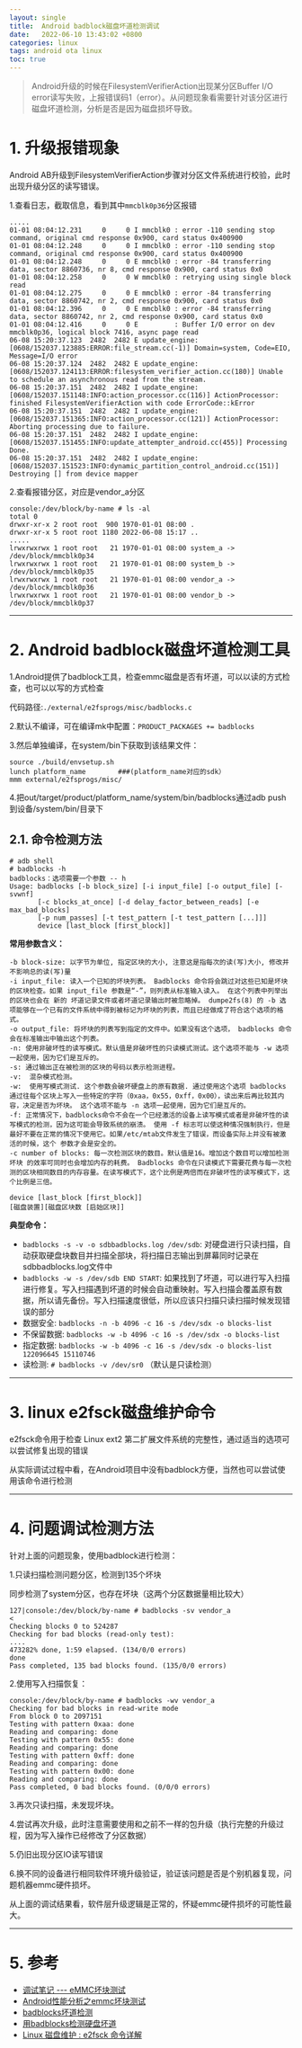 ```yaml
---
layout: single
title:  Android badblock磁盘坏道检测调试
date:   2022-06-10 13:43:02 +0800 
categories: linux 
tags: android ota linux
toc: true
---
```


> Android升级的时候在FilesystemVerifierAction出现某分区Buffer I/O error读写失败，上报错误码1（error）。从问题现象看需要针对该分区进行磁盘坏道检测，分析是否是因为磁盘损坏导致。

# 1. 升级报错现象

Android AB升级到FilesystemVerifierAction步骤对分区文件系统进行校验，此时出现升级分区的读写错误。

1.查看日志，截取信息，看到其中`mmcblk0p36`分区报错

```log
.....
01-01 08:04:12.231     0     0 I mmcblk0 : error -110 sending stop command, original cmd response 0x900, card status 0x400900
01-01 08:04:12.248     0     0 I mmcblk0 : error -110 sending stop command, original cmd response 0x900, card status 0x400900
01-01 08:04:12.248     0     0 E mmcblk0 : error -84 transferring data, sector 8860736, nr 8, cmd response 0x900, card status 0x0
01-01 08:04:12.258     0     0 W mmcblk0 : retrying using single block read
01-01 08:04:12.275     0     0 E mmcblk0 : error -84 transferring data, sector 8860742, nr 2, cmd response 0x900, card status 0x0
01-01 08:04:12.396     0     0 E mmcblk0 : error -84 transferring data, sector 8860742, nr 2, cmd response 0x900, card status 0x0
01-01 08:04:12.416     0     0 E         : Buffer I/O error on dev mmcblk0p36, logical block 7416, async page read
06-08 15:20:37.123  2482  2482 E update_engine: [0608/152037.123885:ERROR:file_stream.cc(-1)] Domain=system, Code=EIO, Message=I/O error
06-08 15:20:37.124  2482  2482 E update_engine: [0608/152037.124113:ERROR:filesystem_verifier_action.cc(180)] Unable to schedule an asynchronous read from the stream.
06-08 15:20:37.151  2482  2482 I update_engine: [0608/152037.151148:INFO:action_processor.cc(116)] ActionProcessor: finished FilesystemVerifierAction with code ErrorCode::kError
06-08 15:20:37.151  2482  2482 I update_engine: [0608/152037.151365:INFO:action_processor.cc(121)] ActionProcessor: Aborting processing due to failure.
06-08 15:20:37.151  2482  2482 I update_engine: [0608/152037.151455:INFO:update_attempter_android.cc(455)] Processing Done.
06-08 15:20:37.151  2482  2482 I update_engine: [0608/152037.151523:INFO:dynamic_partition_control_android.cc(151)] Destroying [] from device mapper
```

2.查看报错分区，对应是vendor_a分区

```shell
console:/dev/block/by-name # ls -al
total 0
drwxr-xr-x 2 root root  900 1970-01-01 08:00 .
drwxr-xr-x 5 root root 1180 2022-06-08 15:17 ..
.....
lrwxrwxrwx 1 root root   21 1970-01-01 08:00 system_a -> /dev/block/mmcblk0p34
lrwxrwxrwx 1 root root   21 1970-01-01 08:00 system_b -> /dev/block/mmcblk0p35
lrwxrwxrwx 1 root root   21 1970-01-01 08:00 vendor_a -> /dev/block/mmcblk0p36
lrwxrwxrwx 1 root root   21 1970-01-01 08:00 vendor_b -> /dev/block/mmcblk0p37
```

***

# 2. Android badblock磁盘坏道检测工具

1.Android提供了badblock工具，检查emmc磁盘是否有坏道，可以以读的方式检查，也可以以写的方式检查

代码路径:`./external/e2fsprogs/misc/badblocks.c`

2.默认不编译，可在编译mk中配置：`PRODUCT_PACKAGES += badblocks`

3.然后单独编译，在system/bin下获取到该结果文件：

```shell
source ./build/envsetup.sh
lunch platform_name        ###(platform_name对应的sdk）
mmm external/e2fsprogs/misc/
```

4.把out/target/product/platform_name/system/bin/badblocks通过adb push到设备/system/bin/目录下

## 2.1. 命令检测方法

```shell
# adb shell
# badblocks -h
badblocks：选项需要一个参数 -- h
Usage: badblocks [-b block_size] [-i input_file] [-o output_file] [-svwnf]
       [-c blocks_at_once] [-d delay_factor_between_reads] [-e max_bad_blocks]
       [-p num_passes] [-t test_pattern [-t test_pattern [...]]]
       device [last_block [first_block]]
```

**常用参数含义：**

```shell
-b block-size: 以字节为单位, 指定区块的大小, 注意这是指每次的读(写)大小, 修改并不影响总的读(写)量
-i input_file: 读入一个已知的坏块列表。 Badblocks 命令将会跳过对这些已知是坏块的区块检查。如果 input_file 参数是“-”，则列表从标准输入读入。 在这个列表中列举出的区块也会在 新的 坏道记录文件或者坏道记录输出时被忽略掉。 dumpe2fs(8) 的 -b 选项能够在一个已有的文件系统中得到被标记为坏块的列表，而且已经做成了符合这个选项的格式。
-o output_file: 将坏块的列表写到指定的文件中。如果没有这个选项， badblocks 命令会在标准输出中输出这个列表。
-n: 使用非破坏性的读写模式。默认值是非破坏性的只读模式测试。这个选项不能与 -w 选项一起使用，因为它们是互斥的。
-s: 通过输出正在被检测的区块的号码以表示检测进程。
-v:  混杂模式检测。
-w:  使用写模式测试. 这个参数会破坏硬盘上的原有数据. 通过使用这个选项 badblocks 通过往每个区块上写入一些特定的字符（0xaa，0x55，0xff，0x00），读出来后再比较其内容，决定是否为坏块。 这个选项不能与 -n 选项一起使用，因为它们是互斥的。
-f: 正常情况下，badblocks命令不会在一个已经激活的设备上读写模式或者是非破坏性的读写模式的检测，因为这可能会导致系统的崩溃。 使用 -f 标志可以使这种情况强制执行，但是最好不要在正常的情况下使用它。如果/etc/mtab文件发生了错误，而设备实际上并没有被激活的时候，这个 参数才会是安全的。
-c number of blocks: 每一次检测区块的数目。默认值是16。增加这个数目可以增加检测 坏块 的效率可同时也会增加内存的耗费。 Badblocks 命令在只读模式下需要花费与每一次检测的区块相同数目的内存容量。在读写模式下，这个比例是两倍而在非破坏性的读写模式下，这个比例是三倍。

device [last_block [first_block]]
[磁盘装置][磁盘区块数 [启始区块]]
```

**典型命令：**

+ `badblocks -s -v -o sdbbadblocks.log /dev/sdb`: 对硬盘进行只读扫描，自动获取硬盘块数目并扫描全部块，将扫描日志输出到屏幕同时记录在sdbbadblocks.log文件中
+ `badblocks -w -s /dev/sdb END START`: 如果找到了坏道，可以进行写入扫描进行修复。写入扫描遇到坏道的时候会自动重映射。写入扫描会覆盖原有数据，所以请先备份。写入扫描速度很低，所以应该只扫描只读扫描时候发现错误的部分
+ 数据安全: `badblocks -n -b 4096 -c 16 -s /dev/sdx -o blocks-list`
+ 不保留数据: `badblocks -w -b 4096 -c 16 -s /dev/sdx -o blocks-list`
+ 指定数据: `badblocks -w -b 4096 -c 16 -s /dev/sdx -o blocks-list 122096645 15110746`
+ 读检测: `# badblocks -v /dev/sr0` （默认是只读检测）

***

# 3. linux e2fsck磁盘维护命令

e2fsck命令用于检查 Linux ext2 第二扩展文件系统的完整性，通过适当的选项可以尝试修复出现的错误

从实际调试过程中看，在Android项目中没有badblock方便，当然也可以尝试使用该命令进行检测

***

# 4. 问题调试检测方法

针对上面的问题现象，使用badblock进行检测：

1.只读扫描检测问题分区，检测到135个坏块

同步检测了system分区，也存在坏块（这两个分区数据量相比较大）

```shell
127|console:/dev/block/by-name # badblocks -sv vendor_a                                                         <
Checking blocks 0 to 524287
Checking for bad blocks (read-only test):
....
473282% done, 1:59 elapsed. (134/0/0 errors)
done
Pass completed, 135 bad blocks found. (135/0/0 errors)
```

2.使用写入扫描恢复：

```shell
console:/dev/block/by-name # badblocks -wv vendor_a
Checking for bad blocks in read-write mode
From block 0 to 2097151
Testing with pattern 0xaa: done                                                 
Reading and comparing: done                                                 
Testing with pattern 0x55: done                                                 
Reading and comparing: done                                                 
Testing with pattern 0xff: done                                                 
Reading and comparing: done                                                 
Testing with pattern 0x00: done                                                 
Reading and comparing: done                                                 
Pass completed, 0 bad blocks found. (0/0/0 errors)
```

3.再次只读扫描，未发现坏块。

4.尝试再次升级，此时注意需要使用和之前不一样的包升级（执行完整的升级过程，因为写入操作已经修改了分区数据）

5.仍旧出现分区IO读写错误

6.换不同的设备进行相同软件环境升级验证，验证该问题是否是个别机器复现，问题机器emmc硬件损坏。

从上面的调试结果看，软件层升级逻辑是正常的，怀疑emmc硬件损坏的可能性最大。

***

# 5. 参考

+ [调试笔记 --- eMMC坏块测试](https://blog.csdn.net/kris_fei/article/details/77316961?utm_source=app&app_version=5.3.1)
+ [Android性能分析之emmc坏块测试](https://blog.csdn.net/Ian22l/article/details/117085760?utm_source=app&app_version=5.3.1)
+ [badblocks坏道检测](http://t.zoukankan.com/52why-p-12363039.html)
+ [用badblocks检测硬盘坏道](https://www.mobibrw.com/2015/2003)
+ [Linux 磁盘维护 : e2fsck 命令详解](https://blog.csdn.net/yexiangCSDN/article/details/83181885)